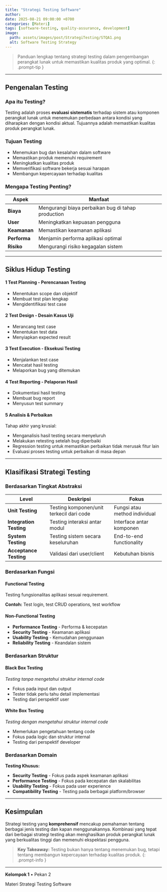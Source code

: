 ```yaml
---
title: "Strategi Testing Software"
author: 
date: 2025-08-21 09:00:00 +0700
categories: [Materi]
tags: [software-testing, quality-assurance, development]
image:
  path: assets/images/post/StrategiTesting/STQA1.png
  alt: Software Testing Strategy
---
```


> Panduan lengkap tentang strategi testing dalam pengembangan perangkat lunak untuk memastikan kualitas produk yang optimal.
{: .prompt-tip }

---

## <i class="fas fa-vial"></i> Pengenalan Testing

### Apa itu Testing?

Testing adalah proses **evaluasi sistematis** terhadap sistem atau komponen perangkat lunak untuk menemukan perbedaan antara kondisi yang diharapkan dengan kondisi aktual. Tujuannya adalah memastikan kualitas produk perangkat lunak.

### <i class="fas fa-bullseye"></i> Tujuan Testing

- <i class="fas fa-check-circle me-2"></i>Menemukan bug dan kesalahan dalam software
- <i class="fas fa-check-circle me-2"></i>Memastikan produk memenuhi requirement
- <i class="fas fa-check-circle me-2"></i>Meningkatkan kualitas produk
- <i class="fas fa-check-circle me-2"></i>Memverifikasi software bekerja sesuai harapan
- <i class="fas fa-check-circle me-2"></i>Membangun kepercayaan terhadap kualitas

### <i class="fas fa-star"></i> Mengapa Testing Penting?

| Aspek | Manfaat |
|-------|---------|
| **Biaya** | Mengurangi biaya perbaikan bug di tahap production |
| **User** | Meningkatkan kepuasan pengguna |
| **Keamanan** | Memastikan keamanan aplikasi |
| **Performa** | Menjamin performa aplikasi optimal |
| **Risiko** | Mengurangi risiko kegagalan sistem |

---

## <i class="fas fa-recycle"></i> Siklus Hidup Testing

#### <span class="badge bg-primary me-2">1</span> Test Planning - Perencanaan Testing
- Menentukan scope dan objektif
- Membuat test plan lengkap
- Mengidentifikasi test case

#### <span class="badge bg-primary me-2">2</span> Test Design - Desain Kasus Uji
- Merancang test case
- Menentukan test data
- Menyiapkan expected result

#### <span class="badge bg-primary me-2">3</span> Test Execution - Eksekusi Testing
- Menjalankan test case
- Mencatat hasil testing
- Melaporkan bug yang ditemukan

#### <span class="badge bg-primary me-2">4</span> Test Reporting - Pelaporan Hasil
- Dokumentasi hasil testing
- Membuat bug report
- Menyusun test summary

#### <span class="badge bg-primary me-2">5</span> Analisis & Perbaikan
Tahap akhir yang krusial:
- Menganalisis hasil testing secara menyeluruh
- Melakukan retesting setelah bug diperbaiki
- Regression testing untuk memastikan perbaikan tidak merusak fitur lain
- Evaluasi proses testing untuk perbaikan di masa depan

---

## <i class="fas fa-layer-group"></i> Klasifikasi Strategi Testing

### <i class="fas fa-chart-line"></i> Berdasarkan Tingkat Abstraksi

| Level | Deskripsi | Fokus |
|-------|-----------|-------|
| **Unit Testing** | Testing komponen/unit terkecil dari code | Fungsi atau method individual |
| **Integration Testing** | Testing interaksi antar modul | Interface antar komponen |
| **System Testing** | Testing sistem secara keseluruhan | End-to-end functionality |
| **Acceptance Testing** | Validasi dari user/client | Kebutuhan bisnis |

### <i class="fas fa-cogs"></i> Berdasarkan Fungsi

#### <i class="fas fa-tools me-2"></i>Functional Testing
Testing fungsionalitas aplikasi sesuai requirement.

**Contoh:** Test login, test CRUD operations, test workflow

#### <i class="fas fa-sliders-h me-2"></i>Non-Functional Testing
- **Performance Testing** - Performa & kecepatan
- **Security Testing** - Keamanan aplikasi
- **Usability Testing** - Kemudahan penggunaan
- **Reliability Testing** - Keandalan sistem

### <i class="fas fa-cube"></i> Berdasarkan Struktur

#### <i class="fas fa-box me-2"></i>Black Box Testing
*Testing tanpa mengetahui struktur internal code*

- Fokus pada input dan output
- Tester tidak perlu tahu detail implementasi
- Testing dari perspektif user

#### <i class="fas fa-code me-2"></i>White Box Testing
*Testing dengan mengetahui struktur internal code*

- Memerlukan pengetahuan tentang code
- Fokus pada logic dan struktur internal
- Testing dari perspektif developer

### <i class="fas fa-puzzle-piece"></i> Berdasarkan Domain

**Testing Khusus:**

- <i class="fas fa-shield-alt me-2"></i>**Security Testing** - Fokus pada aspek keamanan aplikasi
- <i class="fas fa-tachometer-alt me-2"></i>**Performance Testing** - Fokus pada kecepatan dan skalabilitas
- <i class="fas fa-users me-2"></i>**Usability Testing** - Fokus pada user experience
- <i class="fas fa-desktop me-2"></i>**Compatibility Testing** - Testing pada berbagai platform/browser

---

## <i class="fas fa-lightbulb"></i> Kesimpulan

Strategi testing yang **komprehensif** mencakup pemahaman tentang berbagai jenis testing dan kapan menggunakannya. Kombinasi yang tepat dari berbagai strategi testing akan menghasilkan produk perangkat lunak yang berkualitas tinggi dan memenuhi ekspektasi pengguna.

> **Key Takeaway:** Testing bukan hanya tentang menemukan bug, tetapi tentang membangun kepercayaan terhadap kualitas produk.
{: .prompt-info }

---

<div class="text-center text-muted small">
  <p class="mb-1"><i class="fas fa-users me-2"></i><strong>Kelompok 1</strong> • Pekan 2</p>
  <p class="mb-0">Materi Strategi Testing Software</p>
</div>